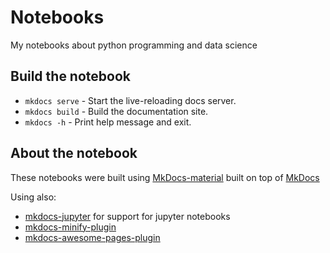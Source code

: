 # Notebooks

My notebooks about python programming and data science

## Build the notebook

* `mkdocs serve` - Start the live-reloading docs server.
* `mkdocs build` - Build the documentation site.
* `mkdocs -h` - Print help message and exit.


## About the notebook

These notebooks were built using [MkDocs-material](https://squidfunk.github.io/mkdocs-material/)
built on top of [MkDocs](https://www.mkdocs.org/)

Using also:
- [mkdocs-jupyter](https://github.com/danielfrg/mkdocs-jupyter) for support for jupyter notebooks
- [mkdocs-minify-plugin](https://github.com/byrnereese/mkdocs-minify-plugin)
- [mkdocs-awesome-pages-plugin](https://github.com/lukasgeiter/mkdocs-awesome-pages-plugin)
